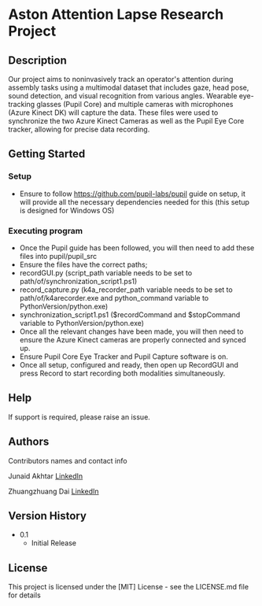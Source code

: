 # Aston Attention Lapse Research Project

## Description

Our project aims to noninvasively track an operator's attention during assembly tasks using a multimodal dataset that includes gaze, head pose, sound detection, and visual recognition from various angles. Wearable eye-tracking glasses (Pupil Core) and multiple cameras with microphones (Azure Kinect DK) will capture the data.
These files were used to synchronize the two Azure Kinect Cameras as well as the Pupil Eye Core tracker, allowing for precise data recording.

## Getting Started

### Setup

* Ensure to follow https://github.com/pupil-labs/pupil guide on setup, it will provide all the necessary dependencies needed for this (this setup is designed for Windows OS)

### Executing program

* Once the Pupil guide has been followed, you will then need to add these files into pupil/pupil_src
* Ensure the files have the correct paths;
* recordGUI.py (script_path variable needs to be set to path/of/synchronization_script1.ps1)
* record_capture.py (k4a_recorder_path variable needs to be set to path/of/k4arecorder.exe and python_command variable to PythonVersion/python.exe)
* synchronization_script1.ps1 ($recordCommand and $stopCommand variable to PythonVersion/python.exe)
* Once all the relevant changes have been made, you will then need to ensure the Azure Kinect cameras are properly connected and synced up.
* Ensure Pupil Core Eye Tracker and Pupil Capture software is on.
* Once all setup, configured and ready, then open up RecordGUI and press Record to start recording both modalities simultaneously. 

## Help

If support is required, please raise an issue.

## Authors

Contributors names and contact info

Junaid Akhtar [LinkedIn](https://www.linkedin.com/in/junaid-akhtar-152baa1b7/)

Zhuangzhuang Dai [LinkedIn](https://www.linkedin.com/in/zhuangzhuang-dai-140566144/)

## Version History

* 0.1
    * Initial Release

## License

This project is licensed under the [MIT] License - see the LICENSE.md file for details
